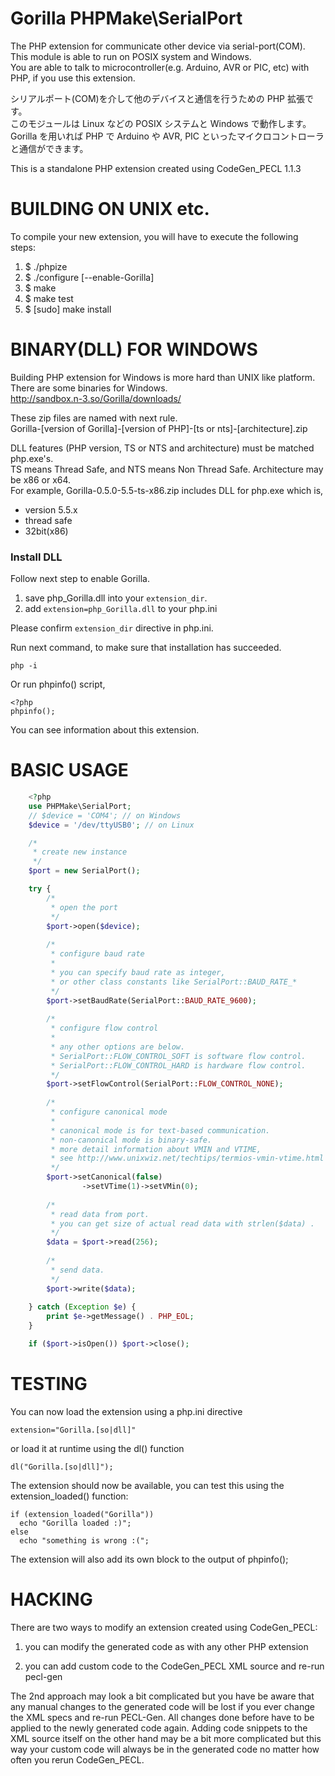 Gorilla PHPMake\SerialPort
==========================
The PHP extension for communicate other device via serial-port(COM).  
This module is able to run on POSIX system and Windows.  
You are able to talk to microcontroller(e.g. Arduino, AVR or PIC, etc) with PHP, if you use this extension.

シリアルポート(COM)を介して他のデバイスと通信を行うための PHP 拡張です。  
このモジュールは Linux などの POSIX システムと Windows で動作します。  
Gorilla を用いれば PHP で Arduino や AVR, PIC といったマイクロコントローラと通信ができます。

This is a standalone PHP extension created using CodeGen_PECL 1.1.3


BUILDING ON UNIX etc.
=====================

To compile your new extension, you will have to execute the following steps:

1.  $ ./phpize
2.  $ ./configure [--enable-Gorilla] 
3.  $ make
4.  $ make test
5.  $ [sudo] make install


BINARY(DLL) FOR WINDOWS
=======================

Building PHP extension for Windows is more hard than UNIX like platform.  
There are some binaries for Windows.  
http://sandbox.n-3.so/Gorilla/downloads/

These zip files are named with next rule.  
Gorilla-[version of Gorilla]-[version of PHP]-[ts or nts]-[architecture].zip

DLL features (PHP version, TS or NTS and architecture) must be matched php.exe's.  
TS means Thread Safe, and NTS means Non Thread Safe. Architecture may be x86 or x64.  
For example, Gorilla-0.5.0-5.5-ts-x86.zip includes DLL for php.exe which is,

 * version 5.5.x
 * thread safe 
 * 32bit(x86)


### Install DLL

Follow next step to enable Gorilla.

 1. save php_Gorilla.dll into your ```extension_dir```.
 2. add ```extension=php_Gorilla.dll``` to your php.ini

Please confirm ```extension_dir``` directive in php.ini.

Run next command, to make sure that installation has succeeded.

    php -i

Or run phpinfo() script,

    <?php
    phpinfo();

You can see information about this extension.


BASIC USAGE
===========

```php
    <?php
    use PHPMake\SerialPort;
    // $device = 'COM4'; // on Windows
    $device = '/dev/ttyUSB0'; // on Linux 

    /*
     * create new instance
     */
    $port = new SerialPort();

    try {
        /* 
         * open the port
         */
        $port->open($device);
    
        /*
         * configure baud rate
         *
         * you can specify baud rate as integer, 
         * or other class constants like SerialPort::BAUD_RATE_*
         */
        $port->setBaudRate(SerialPort::BAUD_RATE_9600);
    
        /*
         * configure flow control
         * 
         * any other options are below.
         * SerialPort::FLOW_CONTROL_SOFT is software flow control.
         * SerialPort::FLOW_CONTROL_HARD is hardware flow control.
         */
        $port->setFlowControl(SerialPort::FLOW_CONTROL_NONE);
    
        /*
         * configure canonical mode
         * 
         * canonical mode is for text-based communication.
         * non-canonical mode is binary-safe.
         * more detail information about VMIN and VTIME, 
         * see http://www.unixwiz.net/techtips/termios-vmin-vtime.html
         */
        $port->setCanonical(false)
                ->setVTime(1)->setVMin(0);
    
        /*
         * read data from port.
         * you can get size of actual read data with strlen($data) .
         */
        $data = $port->read(256);
    
        /*
         * send data.
         */
        $port->write($data);
    
    } catch (Exception $e) {
        print $e->getMessage() . PHP_EOL;
    }

    if ($port->isOpen()) $port->close();

```


TESTING
=======

You can now load the extension using a php.ini directive

    extension="Gorilla.[so|dll]"

or load it at runtime using the dl() function

    dl("Gorilla.[so|dll]");

The extension should now be available, you can test this
using the extension_loaded() function:

    if (extension_loaded("Gorilla"))
      echo "Gorilla loaded :)";
    else
      echo "something is wrong :(";

The extension will also add its own block to the output
of phpinfo();




HACKING
=======

There are two ways to modify an extension created using CodeGen_PECL:

1) you can modify the generated code as with any other PHP extension
  
2) you can add custom code to the CodeGen_PECL XML source and re-run pecl-gen

The 2nd approach may look a bit complicated but you have be aware that any
manual changes to the generated code will be lost if you ever change the
XML specs and re-run PECL-Gen. All changes done before have to be applied
to the newly generated code again.
Adding code snippets to the XML source itself on the other hand may be a 
bit more complicated but this way your custom code will always be in the
generated code no matter how often you rerun CodeGen_PECL.

